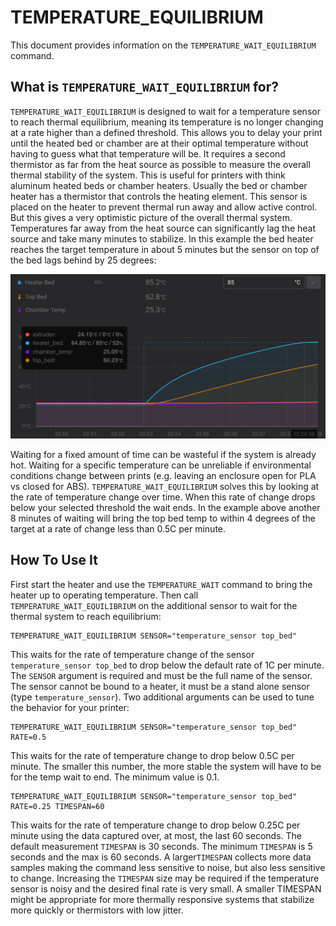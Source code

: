 # TEMPERATURE_EQUILIBRIUM

This document provides information on the `TEMPERATURE_WAIT_EQUILIBRIUM` command.

## What is `TEMPERATURE_WAIT_EQUILIBRIUM` for?

`TEMPERATURE_WAIT_EQUILIBRIUM` is designed to wait for a temperature sensor to reach thermal equilibrium, meaning its temperature is no longer changing at a rate higher than a defined threshold. This allows you to delay your print until the heated bed or chamber are at their optimal temperature without having to guess what that temperature will be. It requires a second thermistor as far from the heat source as possible to measure the overall thermal stability of the system. This is useful for printers with think aluminum heated beds or chamber heaters. Usually the bed or chamber heater has a thermistor that controls the heating element. This sensor is placed on the heater to prevent thermal run away and allow active control. But this gives a very optimistic picture of the overall thermal system. Temperatures far away from the heat source can significantly lag the heat source and take many minutes to stabilize. In this example the bed heater reaches the target temperature in about 5 minutes but the sensor on top of the bed lags behind by 25 degrees:

![Temperature Lag](img/temperature_lag.png)

Waiting for a fixed amount of time can be wasteful if the system is already hot. Waiting for a specific temperature can be unreliable if environmental conditions change between prints (e.g. leaving an enclosure open for PLA vs closed for ABS). `TEMPERATURE_WAIT_EQUILIBRIUM` solves this by looking at the rate of temperature change over time. When this rate of change drops below your selected threshold the wait ends. In the example above another 8 minutes of waiting will bring the top bed temp to within 4 degrees of the target at a rate of change less than 0.5C per minute.

## How To Use It
First start the heater and use the `TEMPERATURE_WAIT` command to bring the heater up to operating temperature. Then call `TEMPERATURE_WAIT_EQUILIBRIUM` on the additional sensor to wait for the thermal system to reach equilibrium:

```
TEMPERATURE_WAIT_EQUILIBRIUM SENSOR="temperature_sensor top_bed"
```

This waits for the rate of temperature change of the sensor `temperature_sensor top_bed` to drop below the default rate of 1C per minute. The `SENSOR` argument is required and must be the full name of the sensor. The sensor cannot be bound to a heater, it must be a stand alone sensor (type `temperature_sensor`). Two additional arguments can be used to tune the behavior for your printer:

```
TEMPERATURE_WAIT_EQUILIBRIUM SENSOR="temperature_sensor top_bed" RATE=0.5
```

This waits for the rate of temperature change to drop below 0.5C per minute. The smaller this number, the more stable the system will have to be for the temp wait to end. The minimum value is 0.1.

```
TEMPERATURE_WAIT_EQUILIBRIUM SENSOR="temperature_sensor top_bed" RATE=0.25 TIMESPAN=60
```

This waits for the rate of temperature change to drop below 0.25C per minute using the data captured over, at most, the last 60 seconds. The default measurement `TIMESPAN` is 30 seconds. The minimum `TIMESPAN` is 5 seconds and the max is 60 seconds. A larger`TIMESPAN` collects more data samples making the command less sensitive to noise, but also less sensitive to change. Increasing the `TIMESPAN` size may be required if the temperature sensor is noisy and the desired final rate is very small. A smaller TIMESPAN might be appropriate for more thermally responsive systems that stabilize more quickly or thermistors with low jitter.